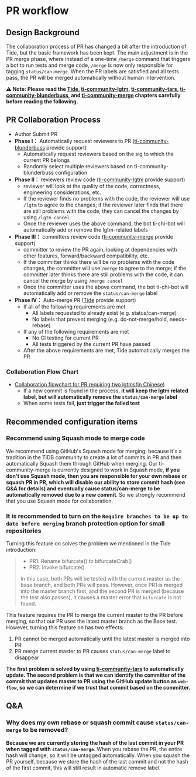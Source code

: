 # PR workflow

## Design Background

The collaboration process of PR has changed a bit after the introduction of Tide, but the basic framework has been kept. 
The main adjustment is in the PR merge phase, where instead of a one-time `/merge` command that triggers a bot to run tests and merge code, `/merge` is now only responsible for tagging `status/can-merge`. 
When the PR labels are satisfied and all tests pass, the PR will be merged automatically without human intervention.

**⚠️ Note: Please read the [Tide](en/components/tide.md), [ti-community-lgtm](en/plugins/lgtm.md), [ti-community-tars](en/plugins/tars.md), [ti-community-blunderbuss](en/plugins/blunderbuss.md), and [ti-community-merge](en/plugins/merge.md) chapters carefully before reading the following.**

## PR Collaboration Process

- Author Submit PR
- **Phase I：** Automatically request reviewers to PR ([ti-community-blunderbuss](en/plugins/blunderbuss.md) provide support)
  - Automatically request reviewers based on the sig to which the current PR belongs
  - Randomly select multiple reviewers based on ti-community-blunderbuss configuration
- **Phase II：** reviewers review code ([ti-community-lgtm](en/plugins/lgtm.md) provide support)
  - reviewer will look at the quality of the code, correctness, engineering considerations, etc.
  - If the reviewer finds no problems with the code, the reviewer will use `/lgtm` to agree to the changes; if the reviewer later finds that there are still problems with the code, they can cancel the changes by using `/lgtm cancel`
  - Once the reviewer uses the above command, the bot ti-chi-bot will automatically add or remove the lgtm-related labels 
- **Phase III：** committers review code ([ti-community-merge](en/plugins/merge.md) provide support)
  - committer to review the PR again, looking at dependencies with other features, forward/backward compatibility, etc.
  - If the committer thinks there will be no problems with the code changes, the committer will use `/merge` to agree to the merge; if the committer later thinks there are still problems with the code, it can cancel the merge by using `/merge cancel`
  - Once the committer uses the above command, the bot ti-chi-bot will automatically add or remove the `status/can-merge` label
- **Phase IV：** Auto-merge PR ([Tide](en/components/tide.md) provide support)
  - If all of the following requirements are met
    - All labels requested to already exist (e.g. status/can-merge)
    - No labels that prevent merging (e.g. do-not-merge/hold, needs-rebase)
  - If any of the following requirements are met
    - No CI testing for current PR
    - All tests triggered by the current PR have passed
  - After the above requirements are met, Tide automatically merges the PR

### Collaboration Flow Chart
- [Collaboration flowchart for PR requiring two lgtms(In Chinese)](https://viewer.diagrams.net/?highlight=0000ff&edit=_blank&layers=1&nav=1&title=pr-workflow.drawio#R7Vxdc5s4FP01emwGEB%2FiERw77W62022zm%2B3TDrEVmxaDF%2BM47q9fCYQBIWM5YOO6nslMLCGE4N5zdO%2BRAMDB%2FPUu9hazP6IJDoCmTF4BvAWapuqaSf7Rmk1WY2koq5jG%2FoQ1Kiq%2B%2BD8wq1RY7cqf4GWlYRJFQeIvqpXjKAzxOKnUeXEcravNnqOgetWFN8W1ii9jL6jXPvqTZMZqVdMuDrzH%2FnTGLo00Kzsw9%2FLG7E6WM28SrUtVcAjgII6iJPs1fx3ggD68%2FLk8ftg8Bvffzbvf%2Flz%2B5%2F3l%2Fv7w8e93WWejQ07Z3kKMw6TbrrWs6xcvWLHnxe412eQPMI5W4QTTThQA3VkyD8hPlfz8hpNkwwzurZKIVEVxMoumUegF91G0YO2eozBhzVRaxuHEoYYl5XHgLZf%2B%2BGHmh9mBkR%2Fk3ZMSOwuR0jKJo%2B9bC9LjW3PQYQXeEw5cb%2Fx9mg53EAVRTA6FUYhpVxPiEuyOiiEOi1pysSTe%2FEM7uzHy4lfWd1q4fa2UNqwkaRlmwWW0ise4oR1kAPHiKWb93ePhhxfzk%2Fq8mv47%2FaZ9%2BLieh8zSCr2vkpczu9%2FhaI7JIEmDGAde4r9UoeAxRE237banfop8ch%2BawtC%2FdX2GfdVSql1kA2VnFb5HfpSGUVSlHnmAd8K6dw4RcHXgqGBoATQAzpDWIAUgAwxNgEbAVsBQB64DHB1opjcnXuiGT8tFaizl0%2BcG%2F6ZetZ75Cf6y8FIzrQklVn2%2B7MvkqblT6sDMF%2Fa46GGu8oLjBL82Gjc%2FalaNhFhxXWK73I6zEtHpym53qBjyUKshgdVsaiPbSc03Asi6skyPLJNPzXtpRpekGeaJ75QbrcoX7EJvpaG8SfT8vMQVhtlLVdA8LVXZAqc3gU0YypHw%2Fv2ucwn4yL1frfh%2BAYUz837ZSZZ5oHKjGAidzOF1jvY1Q87hidG9TanZgjZY7o4BIAcszVIax8W3V%2B1Ke%2FIjG0Gn6MttWoJfjF98vCZ1KQ4RcEZgaNDowDFlpqNZNH9aLfcHBBX%2FpxgbeXM%2FoPf%2BHgcvOPHHniBs8AJ%2FGlLkEZfGsRhY5JJ%2BOCUlsyg9pHAmvHzEcMLi7A0F8YQiiCdQB%2FGEEIf1lORQuhQSooA4S3ZtN1VznPE29moipTJ5NSCiRUbQymR1OH5O4Uh8nQLSAs6A%2FtFAPY3eCSAJRF2TYpWE9K6RjjQDcGOguAedO5xf1h7SMfcWNKcIuoVPXK09qFOA5NVPShghpa%2BlIwVCaKFHgOxu1xc%2BzHq02IP5jm0KXdIURp%2Bm0HcF7q6TBgw2cBBTFGiNCVwLuC49hBzgKKnRvISECtro%2Fu6hDsOz5Cto9M1X6DqpcwCQAIrVJ1AM%2BTndodLcAXP6HlRU7X4qjOiiwFeEET7x6m5O72dSP1OQWJIg6TfyVQUrKnL6zz0VT6qmqKWJ1OtJRhk47MDcn0wyq%2BOl%2F8N7SvujxmBZPenccIFx2wQbtvDGTgZbIa1suAb3lFcDmZrfvTbyBhWhycN%2BORHhCFzKiQiG0reIcNVnj6bP5llgnveVzuotC5SdLHakHoWkqyHzWLRVX8PgUcNH39lt1yTdekeIC2UkF0PaasP5gGW1Yd0wOGC304bF05Qgw7uGVVy4JBNXwZZxldzCnaXI%2BWpn7lHXKtsIAHXfOksBwNT6FgDUX0MDU2W39Ki9qmBqfavNIJrP%2FSRh6b1Bc3i67cakPu%2FW5ZuzzOFNu3c3FwSel%2BjmshKWivp0c01E9heanduNSCHJOYuLzjcfV%2BuSo4CIrpl5m8zcEq1cijJzfutndwxZl12uqfkFp%2BbyU8WOhKOn5JzLqVF%2BHwcn5zaHQHik5BxyA1aMxnHx7S21241b4glZIJdfYniEJH2%2B9Ub%2BdlQs2rr9xlx47IXv5pjcbn3yPceEGMnu4OHR2l1savbh%2BYUsddjMcmzEbN8V24sYvU%2FEQAF%2FHRi8%2FHSZReaoTet%2B%2BhEn5q5mnhzHVxX4ILjB06jAqsIrMkeWgWG%2BUfrylQG4Y4NEoQxUTJGvpbW0sFo1cL4F8vhA10SWNel%2BJORSyzojYBtXFaGVimDLviRwNBVB62VD4dFpWXYL7ZFeANa5XBXx%2BzM6ylV13p%2FM5ly11r6aq%2B6dXuyT5LaircXNry8jYJtpNnVLX2WmidYtjSWLNjblIXKU0hXhMCUlMCulKyN9%2B1ltCj%2FrtMdj5ixWcaDOs4t1Y9T4xRbQi8FpMt3Ri91LtHiG71fIJ2a9ShlQ78VgZxreQ9lVaNh2FVoyvFdPvMsDij4l0aBsGZRb7dtSfJiGhYSg6SGbbmv%2FKWStIo%2FqTdeC%2FehaOXUesPJxrloYbLti0jYKFC8MdB0EqipPErA5CuRPOMmKBdy5XInsUlhm0cAL6aKP0lyEhtCsASo3qqZXZQR2xTMWBK%2BvpL2Fc%2FS2r9tIRgzbijezTucOs%2BOdAouuhBVMcKEEsGMfV7EIoOgVA%2BafcThjAhBtN6rLgm24%2FqoY1jOA3iTDPKwp2Zt%2BHk45KNY%2FxTfjTpAmCL%2Fy0tFGWVIsPpKZgbX41Cgc%2Fg8%3D)
  - If a new commit is found in the process, **it will keep the lgtm related label, but will automatically remove the `status/can-merge` label**
  - When some tests fail, **just trigger the failed test**

## Recommended configuration items

### Recommend using Squash mode to merge code

We recommend using GitHub's Squash mode for merging, because it's a tradition in the TiDB community to create a lot of commits in PR and then automatically Squash them through GitHub when merging. 
Our ti-community-merge is currently designed to work in Squash mode, **if you don't use Squash mode, then you are responsible for your own rebase or squash PR in PR, which will disable our ability to store commit hash (see Q&A for details) and eventually cause status/can-merge to be automatically removed due to a new commit**. 
So we strongly recommend that you use Squash mode for collaboration.

### It is recommended to turn on the `Require branches to be up to date before merging` branch protection option for small repositories

Turning this feature on solves the problem we mentioned in the Tide introduction:

> - PR1: Rename bifurcate() to bifurcateCrab()
> - PR2: Invoke bifurcate()
>   
> In this case, both PRs will be tested with the current master as the base branch, and both PRs will pass. However, once PR1 is merged into the master branch first, and the second PR is merged (because the test also passes), it causes a master error that `bifurcate` is not found.
> 

This feature requires the PR to merge the current master to the PR before merging, so that our PR uses the latest master branch as the Base test. However, turning this feature on has two effects:
1. PR cannot be merged automatically until the latest master is merged into PR
2. PR merge current master to PR causes `status/can-merge` label to disappear

**The first problem is solved by using [ti-community-tars](en/plugins/tars.md) to automatically update. The second problem is that we can identify the committer of the commit that updates master to PR using the GitHub update button as `web-flow`, so we can determine if we trust that commit based on the committer.**

## Q&A

### Why does my own rebase or squash commit cause `status/can-merge` to be removed?

**Because we are currently storing the hash of the last commit in your PR when tagged with `status/can-merge`**. 
When you rebase the PR, the entire hash will change, so it will be untagged automatically. 
When you squash the PR yourself, because we store the hash of the last commit and not the hash of the first commit, this will still result in automatic remove label.

